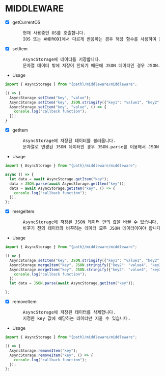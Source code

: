 # MIDDLEWARE

- [x] getCurrentOS

  <pre>
      현재 사용중인 OS를 호출합니다.
      IOS 또는 ANDRODI에서 다르게 반응하는 경우 해당 함수를 사용하여 분기처리를 추천합니다.
  </pre>

- [x] setItem

  <pre>
      AsyncStorage에 데이터를 저장합니다.
      문자열 데이터 밖에 저장이 안되기 때문에 JSON 데이터인 경우 JSON.stringify를 이용해서 문자열로 바꾸어 주어야 합니다.
  </pre>

- Usage

```js
import { AsyncStorage } from "{path}/middleware/middleware";

() => {
  AsyncStorage.setItem("key", "value");
  AsyncStorage.setItem("key", JSON.stringify({"key1": "value1", "key2": "value2"});
  AsyncStorage.setItem("key", "value", () => {
    console.log("callback function");
  });
}
```

- [x] getItem

  <pre>
      AsyncStorage에 저장된 데이터를 불러옵니다.
      문자열로 변경된 JSON 데이터인 경우 JSON.parse를 이용해서 JSON 형태로 다시 바꾸어 주어야 합니다.
  </pre>

- Usage

```js
import { AsyncStorage } from "{path}/middleware/middleware";

async () => {
  let data = await AsyncStorage.getItem("key");
  data = JSON.parse(await AsyncStorage.getItem("key"));
  data = await AsyncStorage.getItem("key", () => {
    console.log("callback function");
  });
};
```

- [x] mergeItem

  <pre>
      AsyncStorage에 저장된 JSON 데이터 안의 값을 바꿀 수 있습니다.
      바꾸기 전의 데이터와 바꾸려는 데이터 모두 JSON 데이터이여야 합니다.
  </pre>

- Usage

```js
import { AsyncStorage } from "{path}/middleware/middleware";

() => {
  AsyncStorage.setItem("key", JSON.stringify({"key1": "value1", "key2": "value2"}));
  AsyncStorage.mergeItem("key", JSON.stringify({"key2": "value4", "key3": "value3"}));
  AsyncStorage.mergeItem("key", JSON.stringify({"key2": "value4", "key3": "value3"}), () => {
    console.log("callback function");
  });
  let data = JSON.parse(await AsyncStorage.getItem("key"));

};
```

- [x] removeItem

  <pre>
      AsyncStorage에 저장된 데이터를 삭제합니다.
      지정한 key 값에 해당하는 데이터만 지울 수 있습니다.
  </pre>

- Usage

```js
import { AsyncStorage } from "{path}/middleware/middleware";

() => {
  AsyncStorage.removeItem("key");
  AsyncStorage.removeItem("key", () => {
    console.log("callback function");
  });
};
```
